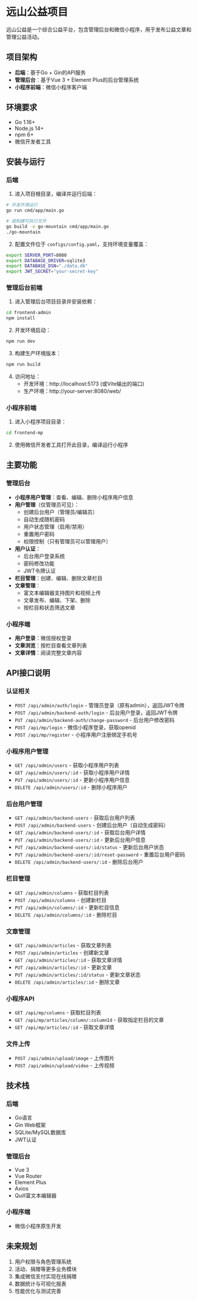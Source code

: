 # 远山公益项目

远山公益是一个综合公益平台，包含管理后台和微信小程序，用于发布公益文章和管理公益活动。

## 项目架构

- **后端**：基于Go + Gin的API服务
- **管理后台**：基于Vue 3 + Element Plus的后台管理系统
- **小程序前端**：微信小程序客户端

## 环境要求

- Go 1.16+
- Node.js 14+
- npm 6+
- 微信开发者工具

## 安装与运行

### 后端

1. 进入项目根目录，编译并运行后端：

```bash
# 开发环境运行
go run cmd/app/main.go

# 或构建可执行文件
go build -o go-mountain cmd/app/main.go
./go-mountain
```

2. 配置文件位于 `configs/config.yaml`，支持环境变量覆盖：

```bash
export SERVER_PORT=8080
export DATABASE_DRIVER=sqlite3
export DATABASE_DSN="./data.db"
export JWT_SECRET="your-secret-key"
```

### 管理后台前端

1. 进入管理后台项目目录并安装依赖：

```bash
cd frontend-admin
npm install
```

2. 开发环境启动：

```bash
npm run dev
```

3. 构建生产环境版本：

```bash
npm run build
```

4. 访问地址：
   - 开发环境：http://localhost:5173 (或Vite输出的端口)
   - 生产环境：http://your-server:8080/web/

### 小程序前端

1. 进入小程序项目目录：

```bash
cd frontend-mp
```

2. 使用微信开发者工具打开此目录，编译运行小程序

## 主要功能

### 管理后台

- **小程序用户管理**：查看、编辑、删除小程序用户信息
- **用户管理**（仅管理员可见）：
  - 创建后台用户（管理员/编辑员）
  - 自动生成随机密码
  - 用户状态管理（启用/禁用）
  - 重置用户密码
  - 权限控制（只有管理员可以管理用户）
- **用户认证**：
  - 后台用户登录系统
  - 密码修改功能
  - JWT令牌认证
- **栏目管理**：创建、编辑、删除文章栏目
- **文章管理**：
  - 富文本编辑器支持图片和视频上传
  - 文章发布、编辑、下架、删除
  - 按栏目和状态筛选文章

### 小程序端

- **用户登录**：微信授权登录
- **文章浏览**：按栏目查看文章列表
- **文章详情**：阅读完整文章内容

## API接口说明

### 认证相关

- `POST /api/admin/auth/login` - 管理员登录（原有admin），返回JWT令牌
- `POST /api/admin/backend-auth/login` - 后台用户登录，返回JWT令牌
- `PUT /api/admin/backend-auth/change-password` - 后台用户修改密码
- `POST /api/mp/login` - 微信小程序登录，获取openid
- `POST /api/mp/register` - 小程序用户注册绑定手机号

### 小程序用户管理

- `GET /api/admin/users` - 获取小程序用户列表
- `GET /api/admin/users/:id` - 获取小程序用户详情
- `PUT /api/admin/users/:id` - 更新小程序用户信息
- `DELETE /api/admin/users/:id` - 删除小程序用户

### 后台用户管理

- `GET /api/admin/backend-users` - 获取后台用户列表
- `POST /api/admin/backend-users` - 创建后台用户（自动生成密码）
- `GET /api/admin/backend-users/:id` - 获取后台用户详情
- `PUT /api/admin/backend-users/:id` - 更新后台用户信息
- `PUT /api/admin/backend-users/:id/status` - 更新后台用户状态
- `PUT /api/admin/backend-users/:id/reset-password` - 重置后台用户密码
- `DELETE /api/admin/backend-users/:id` - 删除后台用户

### 栏目管理

- `GET /api/admin/columns` - 获取栏目列表
- `POST /api/admin/columns` - 创建新栏目
- `PUT /api/admin/columns/:id` - 更新栏目信息
- `DELETE /api/admin/columns/:id` - 删除栏目

### 文章管理

- `GET /api/admin/articles` - 获取文章列表
- `POST /api/admin/articles` - 创建新文章
- `GET /api/admin/articles/:id` - 获取文章详情
- `PUT /api/admin/articles/:id` - 更新文章
- `PUT /api/admin/articles/:id/status` - 更新文章状态
- `DELETE /api/admin/articles/:id` - 删除文章

### 小程序API

- `GET /api/mp/columns` - 获取栏目列表
- `GET /api/mp/articles/column/:columnId` - 获取指定栏目的文章
- `GET /api/mp/articles/:id` - 获取文章详情

### 文件上传

- `POST /api/admin/upload/image` - 上传图片
- `POST /api/admin/upload/video` - 上传视频

## 技术栈

### 后端

- Go语言
- Gin Web框架
- SQLite/MySQL数据库
- JWT认证

### 管理后台

- Vue 3
- Vue Router
- Element Plus
- Axios
- Quill富文本编辑器

### 小程序端

- 微信小程序原生开发

## 未来规划

1. 用户权限与角色管理系统
2. 活动、捐赠等更多业务模块
3. 集成微信支付实现在线捐赠
4. 数据统计与可视化报表
5. 性能优化与测试完善
